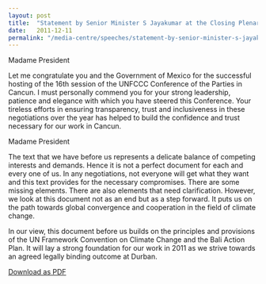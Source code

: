 ```yaml
---
layout: post
title:  "Statement by Senior Minister S Jayakumar at the Closing Plenary of the UNFCCC Conference of the Parties (COP-16) High Level Segment in Cancun, 11 December 2010"
date:   2011-12-11
permalink: "/media-centre/speeches/statement-by-senior-minister-s-jayakumar-at-the-closing-plenary-of-the-unfccc-conference-of-the-parties-(cop-16)-high-level-segment-in-cancun-11-december-201"
---
```



Madame President 

Let me congratulate you and the Government of Mexico for the successful hosting of the 16th session of the UNFCCC Conference of the Parties in Cancun. I must personally commend you for your strong leadership, patience and elegance with which you have steered this Conference. Your tireless efforts in ensuring transparency, trust and inclusiveness in these negotiations over the year has helped to build the confidence and trust necessary for our work in Cancun. 


Madame President 

The text that we have before us represents a delicate balance of competing interests and demands. Hence it is not a perfect document for each and every one of us. In any negotiations, not everyone will get what they want and this text provides for the necessary compromises. There are some missing elements. There are also elements that need clarification. However, we look at this document not as an end but as a step forward. It puts us on the path towards global convergence and cooperation in the field of climate change. 

In our view, this document before us builds on the principles and provisions of the UN Framework Convention on Climate Change and the Bali Action Plan. It will lay a strong foundation for our work in 2011 as we strive towards an agreed legally binding outcome at Durban. 

[Download as PDF](https://github.com/isomerpages/isomerpages-stratgroup/raw/master/images/Speeches/statement-by-senior-minister-s-jayakumar-at-the-closing-plenary-of-the-unfccc-conference-of-the-parties-(cop-16)-high-level-segment-in-cancun-11-december-201.pdf)
